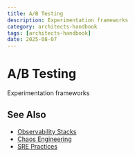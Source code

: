 ```yaml
---
title: A/B Testing
description: Experimentation frameworks
category: architects-handbook
tags: [architects-handbook]
date: 2025-08-07
---
```


# A/B Testing

Experimentation frameworks

## See Also

- [Observability Stacks](/architects-handbook/human-factors/observability-stacks)
- [Chaos Engineering](/architects-handbook/human-factors/chaos-engineering)
- [SRE Practices](/architects-handbook/human-factors/sre-practices)
